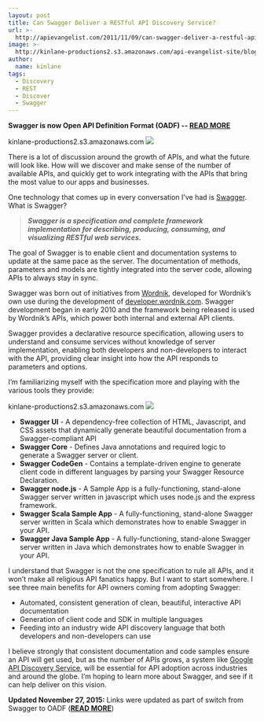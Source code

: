 ```yaml
---
layout: post
title: Can Swagger Deliver a RESTful API Discovery Service?
url: >-
  http://apievangelist.com/2011/11/09/can-swagger-deliver-a-restful-api-discovery-service/
image: >-
  http://kinlane-productions2.s3.amazonaws.com/api-evangelist-site/blog/Swagger-Logo.png
author:
  name: kinlane
tags:
  - Discovery
  - REST
  - Discover
  - Swagger
---
```

**Swagger is now Open API Definition Format (OADF) -- [**READ MORE**](http://apievangelist.com/2015/11/05/the-swagger-spec-is-reborn-as-open-api-definition-format-oadf-after-being-put-into-open-api-initiative-oai/)**

kinlane-productions2.s3.amazonaws.com [](http://apievangelist.com/2015/11/05/the-swagger-spec-is-reborn-as-open-api-definition-format-oadf-after-being-put-into-open-api-initiative-oai/ "Swagger")![](http://kinlane-productions.s3.amazonaws.com/api-evangelist/swagger/Swagger-Logo.png)

There is a lot of discussion around the growth of APIs, and what the future will look like. How will we discover and make sense of the number of available APIs, and quickly get to work integrating with the APIs that bring the most value to our apps and businesses.

One technology that comes up in every conversation I’ve had is [Swagger](http://apievangelist.com/2015/11/05/the-swagger-spec-is-reborn-as-open-api-definition-format-oadf-after-being-put-into-open-api-initiative-oai/ "Swagger"). What is Swagger?

> **_Swagger is a specification and complete framework implementation for describing, producing, consuming, and visualizing RESTful web services._**

The goal of Swagger is to enable client and documentation systems to update at the same pace as the server. The documentation of methods, parameters and models are tightly integrated into the server code, allowing APIs to always stay in sync.

Swagger was born out of initiatives from [Wordnik](http://www.wordnik.com/ "Wordnik"), developed for Wordnik’s own use during the development of [developer.wordnik.com](http://developer.wordnik.com/ "developer.wordnik.com"). Swagger development began in early 2010 and the framework being released is used by Wordnik’s APIs, which power both internal and external API clients.

Swagger provides a declarative resource specification, allowing users to understand and consume services without knowledge of server implementation, enabling both developers and non-developers to interact with the API, providing clear insight into how the API responds to parameters and options.

I’m familiarizing myself with the specification more and playing with the various tools they provide:

kinlane-productions2.s3.amazonaws.com [](http://apievangelist.com/2015/11/05/the-swagger-spec-is-reborn-as-open-api-definition-format-oadf-after-being-put-into-open-api-initiative-oai/ "Swagger")![](http://kinlane-productions.s3.amazonaws.com/api-evangelist/swagger/Swagger-Screenshot-1.png)

*   **Swagger UI** - A dependency-free collection of HTML, Javascript, and CSS assets that dynamically generate beautiful documentation from a Swagger-compliant API
*   **Swagger Core** - Defines Java annotations and required logic to generate a Swagger server or client.
*   **Swagger CodeGen** - Contains a template-driven engine to generate client code in different languages by parsing your Swagger Resource Declaration.
*   **Swagger node.js** - A Sample App is a fully-functioning, stand-alone Swagger server written in javascript which uses node.js and the express framework.
*   **Swagger Scala Sample App** - A fully-functioning, stand-alone Swagger server written in Scala which demonstrates how to enable Swagger in your API.
*   **Swagger Java Sample App** - A fully-functioning, stand-alone Swagger server written in Java which demonstrates how to enable Swagger in your API.

I understand that Swagger is not the one specification to rule all APIs, and it won’t make all religious API fanatics happy. But I want to start somewhere. I see three main benefits for API owners coming from adopting Swagger:

*   Automated, consistent generation of clean, beautiful, interactive API documentation
*   Generation of client code and SDK in multiple languages
*   Feeding into an industry wide API discovery language that both developers and non-developers can use

I believe strongly that consistent documentation and code samples ensure an API will get used, but as the number of APIs grows, a system like [Google API Discovery Service](/2011/05/21/google-apis-discovery-service/ "Google API Discovery Service"), will be essential for API adoption across industries and around the globe. I’m hoping to learn more about Swagger, and see if it can help deliver on this vision.

**Updated November 27, 2015:** Links were updated as part of switch from Swagger to OADF ([**READ MORE**](http://apievangelist.com/2015/11/05/the-swagger-spec-is-reborn-as-open-api-definition-format-oadf-after-being-put-into-open-api-initiative-oai/))